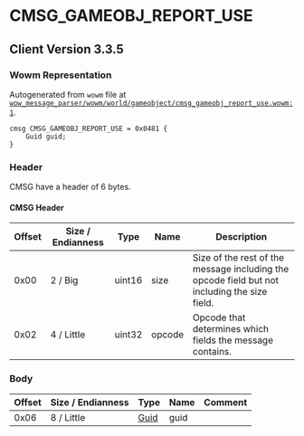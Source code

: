 # CMSG_GAMEOBJ_REPORT_USE

## Client Version 3.3.5

### Wowm Representation

Autogenerated from `wowm` file at [`wow_message_parser/wowm/world/gameobject/cmsg_gameobj_report_use.wowm:1`](https://github.com/gtker/wow_messages/tree/main/wow_message_parser/wowm/world/gameobject/cmsg_gameobj_report_use.wowm#L1).
```rust,ignore
cmsg CMSG_GAMEOBJ_REPORT_USE = 0x0481 {
    Guid guid;
}
```
### Header

CMSG have a header of 6 bytes.

#### CMSG Header

| Offset | Size / Endianness | Type   | Name   | Description |
| ------ | ----------------- | ------ | ------ | ----------- |
| 0x00   | 2 / Big           | uint16 | size   | Size of the rest of the message including the opcode field but not including the size field.|
| 0x02   | 4 / Little        | uint32 | opcode | Opcode that determines which fields the message contains.|

### Body

| Offset | Size / Endianness | Type | Name | Comment |
| ------ | ----------------- | ---- | ---- | ------- |
| 0x06 | 8 / Little | [Guid](../types/packed-guid.md) | guid |  |

